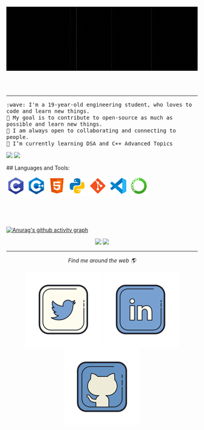 <p align="center">
  <img width="1000px" src="readme.gif" alt="hello">
</p>
<br><br>

<hr>
<p>
  <samp>
    :wave: I'm a 19-year-old engineering student, who loves to code and learn new things. <br>
    🎯 My goal is to contribute to open-source as much as possible and learn new things.<br>
    🤝 I am always open to collaborating and connecting to people.<br>
    🌱 I’m currently learning DSA and C++ Advanced Topics<br>
 
  </samp>
  
  <img src="https://github.githubassets.com/images/mona-whisper.gif" width="27px"> ![](https://komarev.com/ghpvc/?username=Anuragmaurya-code)
  
</p>
## Languages and Tools:
<p align="left">
<img src="https://github.com/Anuragmaurya-code/Anuragmaurya-code/blob/master/assests/c.svg" height="50"/>
<img src="https://github.com/Anuragmaurya-code/Anuragmaurya-code/blob/master/assests/c%2B%2B.svg" height="50"/>
<img src="https://github.com/Anuragmaurya-code/Anuragmaurya-code/blob/master/assests/html.svg" height="50"/>
<img src="https://github.com/Anuragmaurya-code/Anuragmaurya-code/blob/master/assests/python.svg" height="50"/>
<img src="https://github.com/Anuragmaurya-code/Anuragmaurya-code/blob/master/assests/git.svg" height="50"/>
<img src="https://github.com/Anuragmaurya-code/Anuragmaurya-code/blob/master/assests/vscode.svg" height="50"/>
<img src="https://github.com/Anuragmaurya-code/Anuragmaurya-code/blob/master/assests/anaconda.svg" height="50"/>

</p>
<br />
<br />

<br/>  

 [![Anurag's github activity graph](https://activity-graph.herokuapp.com/graph?username=Anuragmaurya-code&theme=xcode)](https://git.io/Anuragmaurya-code)
<p align="center">
	
  <img width="48%" src="https://github-readme-stats.vercel.app/api?username=Anuragmaurya-code&show_icons=true&theme=tokyonight" />
  <img width="48%" src="https://github-readme-streak-stats.herokuapp.com/?user=Anuragmaurya-code&theme=tokyonight" />
</p>

<hr>
<p align="center">
  <i>Find me around the web 🌎</i>
  <p align="center">
    <a href="https://twitter.com/Anurag_799" alt="Twitter"><img src="https://github.com/Anuragmaurya-code/Anuragmaurya-code/blob/master/assests/twitter.svg"></a>
    <a href="https://www.linkedin.com/in/anurag-maurya-32a88a200/" alt="Linkedin"><img src="https://github.com/Anuragmaurya-code/Anuragmaurya-code/blob/master/assests/linkedin.svg"></a>
    <a href="https://github.com/Anuragmaurya-code" alt="GitHub"><img src="https://github.com/Anuragmaurya-code/Anuragmaurya-code/blob/master/assests/github.svg"></a>
  </p>
</p>
